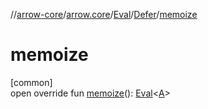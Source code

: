 //[arrow-core](../../../../index.md)/[arrow.core](../../index.md)/[Eval](../index.md)/[Defer](index.md)/[memoize](memoize.md)

# memoize

[common]\
open override fun [memoize](memoize.md)(): [Eval](../index.md)&lt;[A](index.md)&gt;
